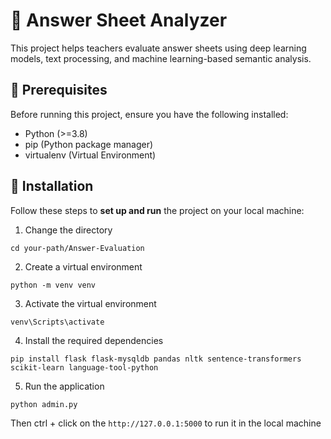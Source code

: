 # 📝 Answer Sheet Analyzer  

This project helps teachers evaluate answer sheets using deep learning models, text processing, and machine learning-based semantic analysis.


## 🚀 Prerequisites  

Before running this project, ensure you have the following installed:  
- Python (>=3.8)   
- pip (Python package manager)  
- virtualenv (Virtual Environment)


## 🔧 Installation  

Follow these steps to **set up and run** the project on your local machine:  


1. Change the directory

```
cd your-path/Answer-Evaluation
```

2. Create a virtual environment

```
python -m venv venv
```

3. Activate the virtual environment

```
venv\Scripts\activate
```

4. Install the required dependencies

```
pip install flask flask-mysqldb pandas nltk sentence-transformers scikit-learn language-tool-python
```
5. Run the application
```
python admin.py
```

Then ctrl + click on the ```http://127.0.0.1:5000``` to run it in the local machine


